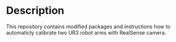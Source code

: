 # Description
This repository contains modified packages and instructions how to automaticly calibrate two UR3 robot arms with RealSense camera.

